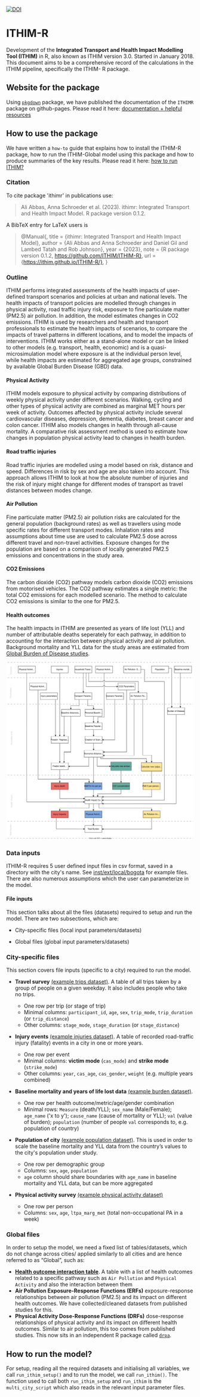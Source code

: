 <!-- badges: start -->

[![DOI](https://zenodo.org/badge/117988409.svg)](https://zenodo.org/badge/latestdoi/117988409)

<!-- badges: end -->

# ITHIM-R

Development of the **Integrated Transport and Health Impact Modelling Tool (ITHIM)** in R, also known as ITHIM version 3.0. Started in January 2018.
This document aims to be a comprehensive record of the calculations in the ITHIM pipeline, specifically the ITHIM- R package. 

## Website for the package

Using [`pkgdown`](https://pkgdown.r-lib.org/) package, we have published the documentation of the `ITHIMR` package on github-pages. Please read it here: [documentation + helpful resources](https://ithim.github.io/ITHIM-R)

## How to use the package

We have written a `how-to` guide that explains how to install the ITHIM-R package, how to run the ITHIM-Global model using this package and how to produce summaries of the key results. Please read it here: [how to run ITHIM?](https://ithim.github.io/ITHIM-R/articles/how-to-run-ITHIM.html)

### Citation

To cite package 'ithimr' in publications use:

> Ali Abbas, Anna Schroeder et al. (2023). ithimr: Integrated Transport and Health Impact Model. R package version 0.1.2.

A BibTeX entry for LaTeX users is

> \@Manual{,
  title = {ithimr: Integrated Transport and Health Impact Model},
  author = {Ali Abbas and Anna Schroeder and Daniel Gil and Lambed Tatah and Rob Johnson},
  year = {2023},
  note = {R package version 0.1.2, https://github.com/ITHIM/ITHIM-R},
  url = {https://ithim.github.io/ITHIM-R/},
}

### Outline

ITHIM performs integrated assessments of the health impacts of user-defined transport scenarios and policies at urban and national levels. The health impacts of transport policies are modelled through changes in physical activity, road traffic injury risk, exposure to fine particulate matter (PM2.5) air pollution. In addition, the model estimates changes in CO2 emissions. ITHIM is used by researchers and health and transport professionals to estimate the health impacts of scenarios, to compare the impacts of travel patterns in different locations, and to model the impacts of interventions. ITHIM works either as a stand-alone model or can be linked to other models (e.g. transport, health, economic) and is a quasi-microsimulation model where exposure is at the individual person level, while health impacts are estimated for aggregated age groups, constrained by available Global Burden Disease (GBD) data.

#### Physical Activity
ITHIM models exposure to physical activity by comparing distributions of weekly physical activity under different scenarios. Walking, cycling and other types of physical activity are combined as marginal MET hours per week of activity. Outcomes affected by physical activity include several cardiovascular diseases, depression, dementia, diabetes, breast cancer and colon cancer. ITHIM also models changes in health through all-cause mortality. A comparative risk assessment method is used to estimate how changes in population physical activity lead to changes in health burden. 

#### Road traffic injuries
Road traffic injuries are modelled using a model based on risk, distance and speed. Differences in risk by sex and age are also taken into account. This approach allows ITHIM to look at how the absolute number of injuries and the risk of injury might change for different modes of transport as travel distances between modes change.

#### Air Pollution
Fine particulate matter (PM2.5) air pollution risks are calculated for the general population (background rates) as well as travellers using mode specific rates for different transport modes. Inhalation rates and assumptions about time use are used to calculate PM2.5 dose across different travel and non-travel activities. Exposure changes for the population are based on a comparison of locally generated PM2.5 emissions and concentrations in the study area.

#### CO2 Emissions

The carbon dioxide (CO2) pathway models carbon dioxide (CO2) emissions from motorised vehicles. The CO2 pathway estimates a single metric: the total CO2 emissions for each modelled scenario. The method to calculate CO2 emissions is similar to the one for PM2.5.

#### Health outcomes

The health impacts in ITHIM are presented as years of life lost (YLL) and number of attributable deaths seperately for each pathway, in addition to accounting for the interaction between physical activity and air pollution. Background mortality and YLL data for the study areas are estimated from [Global Burden of Disease studies](https://www.healthdata.org/research-analysis/gbd).

![Model Layout](man/figures/BigPicture_v3-7.svg)

### Data inputs

ITHIM-R requires 5 user defined input files in csv format, saved in a directory with the city's name. See [inst/ext/local/bogota](https://raw.githubusercontent.com/ITHIM/ITHIM-R/bogota/inst/extdata/local/bogota) for example files. There are also numerous assumptions which the user can parameterize in the model.

#### File inputs

This section talks about all the files (datasets) required to setup and run the model. There are two subsections, which are:

-   City-specific files (local input parameters/datasets) 

-   Global files (global input parameters/datasets)

### City-specific files

This section covers file inputs (specific to a city) required to run the model.

-   **Travel survey** [(example trips dataset)](https://raw.githubusercontent.com/ITHIM/ITHIM-R/bogota/inst/extdata/local/bogota/trips_bogota.csv). A table of all trips taken by a group of people on a given weekday. It also includes people who take no trips.

    -   One row per trip (or stage of trip)
    -   Minimal columns: `participant_id`, `age`, `sex`, `trip_mode`, `trip_duration` (or `trip_distance`)
    -   Other columns: `stage_mode`, `stage_duration` (or `stage_distance`)

-   **Injury events** [(example injuries dataset)](https://raw.githubusercontent.com/ITHIM/ITHIM-R/bogota/inst/extdata/local/bogota/injuries_bogota.csv). A table of recorded road-traffic injury (fatality) events in a city in one or more years.

    -   One row per event
    -   Minimal columns: **victim mode** (`cas_mode`) and **strike mode** (`strike_mode`)
    -   Other columns: `year`, `cas_age`, `cas_gender`, `weight` (e.g. multiple years combined)

-   **Baseline mortality and years of life lost data** [(example burden dataset)](https://raw.githubusercontent.com/ITHIM/ITHIM-R/bogota/inst/extdata/local/bogota/gbd_bogota.csv).

    -   One row per health outcome/metric/age/gender combination
    -   Minimal rows: `Measure` (death/YLL); `sex_name` (Male/Female); `age_name` ('x to y'); `cause_name` (cause of mortality or YLL); `val` (value of burden); `population` (number of people `val` corresponds to, e.g. population of country)

-   **Population of city** [(example population dataset)](https://raw.githubusercontent.com/ITHIM/ITHIM-R/bogota/inst/extdata/local/bogota/population_bogota.csv). This is used in order to scale the baseline mortality and YLL data from the country’s values to the city's population under study.

    -   One row per demographic group
    -   Columns: `sex`, `age`, `population`
    -   `age` column should share boundaries with `age_name` in baseline mortality and YLL data, but can be more aggregated

-   **Physical activity survey** [(example physical activity dataset)](https://raw.githubusercontent.com/ITHIM/ITHIM-R/bogota/inst/extdata/local/bogota/pa_bogota.csv)

    -   One row per person
    -   Columns: `sex`, `age`, `ltpa_marg_met` (total non-occupational PA in a week)

### Global files

In order to setup the model, we need a fixed list of tables/datasets, which do not change across cities/ applied similarly to all cities and are hence referred to as “Global”, such as:

-   [**Health outcome interaction table**](https://raw.githubusercontent.com/ITHIM/ITHIM-R/bogota/inst/extdata/global/dose_response/disease_outcomes_lookup.csv). A table with a list of health outcomes related to a specific pathway such as `Air Pollution` and `Physical Activity` and also the interaction between them
-   **Air Pollution Exposure-Response Functions (ERFs)** exposure-response relationships between air pollution (PM2.5) and its impact on different health outcomes. We have collected/cleaned datasets from published studies for this.
-   **Physical Activity Dose-Response Functions (DRFs)** dose-response relationships of physical activity and its impact on different health outcomes. Similar to air pollutiom, this too comes from published studies. This now sits in an independent R package called [`drpa`](https://github.com/meta-analyses/drpa/).

## How to run the model?

For setup, reading all the required datasets and initialising all variables, we call `run_ithim_setup()` and to run the model, we call `run_ithim()`. The function used to call both `run_ithim_setup` and `run_ithim` is the `multi_city_script` which also reads in the relevant input parameter files. 

